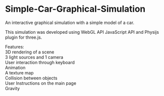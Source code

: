 # Simple-Car-Graphical-Simulation
An interactive graphical simulation with a simple model of a car.

This simulation was developed using WebGL API JavaScript API and Physijs plugin for three.js. 

Features:  
3D rendering of a scene  
3 light sources and 1 camera  
User interaction through keyboard  
Animation  
A texture map  
Collision between objects  
User Instructions on the main page  
Gravity

